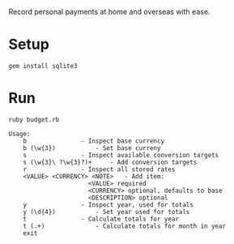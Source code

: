 Record personal payments at home and overseas with ease.

# Setup
`gem install sqlite3`

# Run
`ruby budget.rb`

```
Usage:
	b				- Inspect base currency
	b (\w{3})			- Set base curreny
	s				- Inspect available conversion targets
	s (\w{3}\ ?\w{3}?)+		- Add conversion targets
	r				- Inspect all stored rates
	<VALUE> <CURRENCY> <NOTE>	- Add item:
					  <VALUE> required
					  <CURRENCY> optional, defaults to base
					  <DESCRIPTION> optional
	y				- Inspect year, used for totals
	y (\d{4})			- Set year used for totals
	t				- Calculate totals for year
	t (.+)				- Calculate totals for month in year
	exit
```
